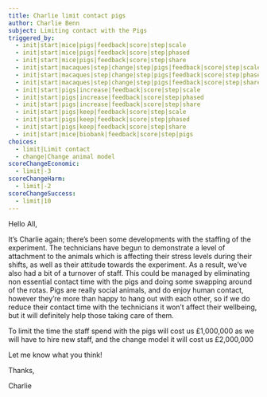 ```yaml
---
title: Charlie limit contact pigs
author: Charlie Benn
subject: Limiting contact with the Pigs
triggered_by:
  - init|start|mice|pigs|feedback|score|step|scale
  - init|start|mice|pigs|feedback|score|step|phased
  - init|start|mice|pigs|feedback|score|step|share
  - init|start|macaques|step|change|step|pigs|feedback|score|step|scale
  - init|start|macaques|step|change|step|pigs|feedback|score|step|phased
  - init|start|macaques|step|change|step|pigs|feedback|score|step|share
  - init|start|pigs|increase|feedback|score|step|scale
  - init|start|pigs|increase|feedback|score|step|phased
  - init|start|pigs|increase|feedback|score|step|share
  - init|start|pigs|keep|feedback|score|step|scale
  - init|start|pigs|keep|feedback|score|step|phased
  - init|start|pigs|keep|feedback|score|step|share
  - init|start|mice|biobank|feedback|score|step|pigs
choices:
  - limit|Limit contact
  - change|Change animal model
scoreChangeEconomic:
  - limit|-3
scoreChangeHarm:
  - limit|-2
scoreChangeSuccess:
  - limit|10
---
```


Hello All,

It’s Charlie again; there’s been some developments with the staffing of the experiment. The technicians have begun to demonstrate a level of attachment to the animals which is affecting their stress levels during their shifts, as well as their attitude towards the experiment. As a result, we’ve also had a bit of a turnover of staff. This could be managed by eliminating non essential contact time with the pigs and doing some swapping around of the rotas. Pigs are really social animals, and do enjoy human contact, however they’re more than happy to hang out with each other, so if we do reduce their contact time with the technicians it won’t affect their wellbeing, but it will definitely help those taking care of them.

To limit the time the staff spend with the pigs will cost us £1,000,000 as we will have to hire new staff, and the change model it will cost us £2,000,000

Let me know what you think!

Thanks,

Charlie
